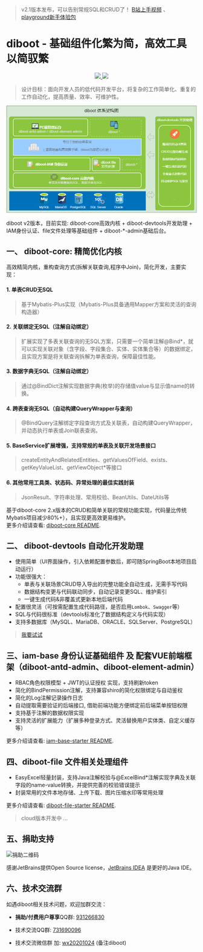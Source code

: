 > v2.1版本发布，可以告别常规SQL和CRUD了！ [B站上手视频](https://www.bilibili.com/video/BV17V411r7Cc) 、 [playground新手体验包](https://gitee.com/dibo_software/diboot-v2-example/raw/master/playground.zip)

# diboot - 基础组件化繁为简，高效工具以简驭繁
<p align="center">
    <a href="http://www.apache.org/licenses/LICENSE-2.0.html" target="_blank">
        <img src="https://img.shields.io/hexpm/l/plug.svg">
    </a>
    <a href="https://mvnrepository.com/artifact/com.diboot" target="_blank">
        <img src="https://img.shields.io/maven-central/v/com.diboot/diboot-core-spring-boot-starter">
    </a>
</p>

>  设计目标：面向开发人员的低代码开发平台，将复杂的工作简单化、重复的工作自动化，提高质量、效率、可维护性。

![diboot平台组成结构图](diboot-docs/.vuepress/public/structure.png)

diboot v2版本，目前实现: diboot-core高效内核 + diboot-devtools开发助理 + IAM身份认证、file文件处理等基础组件 + diboot-*-admin基础后台。

## 一、 diboot-core: 精简优化内核
高效精简内核，重构查询方式(拆解关联查询,程序中Join)，简化开发，主要实现：
#### 1. 单表CRUD无SQL
   > 基于Mybatis-Plus实现（Mybatis-Plus具备通用Mapper方案和灵活的查询构造器）
#### 2. 关联绑定无SQL（注解自动绑定）
   > 扩展实现了多表关联查询的无SQL方案，只需要一个简单注解@Bind*，就可以实现关联对象（含字段、字段集合、实体、实体集合等）的数据绑定，且实现方案是将关联查询拆解为单表查询，保障最佳性能。
#### 3. 数据字典无SQL（注解自动绑定）
   > 通过@BindDict注解实现数据字典(枚举)的存储值value与显示值name的转换。
#### 4. 跨表查询无SQL（自动构建QueryWrapper与查询）
   > @BindQuery注解绑定字段查询方式及关联表，自动构建QueryWrapper，并动态执行单表或Join联表查询。
#### 5. BaseService扩展增强，支持常规的单表及关联开发场景接口
   > createEntityAndRelatedEntities、getValuesOfField、exists、getKeyValueList、getViewObject*等接口
#### 6. 其他常用工具类、状态码、异常处理的最佳实践封装
   > JsonResult、字符串处理、常用校验、BeanUtils、DateUtils等
   
基于diboot-core 2.x版本的CRUD和简单关联的常规功能实现，代码量比传统Mybatis项目减少80%+），且实现更高效更易维护。   
更多介绍请查看: [diboot-core README](https://github.com/dibo-software/diboot/tree/master/diboot-core "注解自动绑定多表关联"). 


## 二、 diboot-devtools 自动化开发助理

* 使用简单（UI界面操作，引入依赖配置参数后，即可随SpringBoot本地项目启动运行）
* 功能很强大：
    * 单表与关联场景CRUD导入导出的完整功能全自动生成，无需手写代码
    * 数据结构变更与代码联动同步，自动记录变更SQL、维护索引
    * 一键生成代码&非覆盖式更新本地后端代码
* 配置很灵活（可按需配置生成代码路径，是否启用`Lombok`、`Swagger`等）
* SQL与代码很标准（devtools标准化了数据结构定义与代码实现）
* 支持多数据库（MySQL、MariaDB、ORACLE、SQLServer、PostgreSQL）
> [我要试试](https://www.diboot.com/guide/diboot-devtools/%E4%BB%8B%E7%BB%8D.html)

## 三、iam-base 身份认证基础组件 及 配套VUE前端框架（diboot-antd-admin、diboot-element-admin）

* RBAC角色权限模型 + JWT的认证授权 实现，支持刷新token
* 简化的BindPermission注解，支持兼容shiro的简化权限绑定与自动鉴权
* 简化的Log注解记录操作日志
* 自动提取需要验证的后端接口, 借助前端功能方便绑定前后端菜单按钮权限
* 支持基于注解的数据权限实现
* 支持灵活的扩展能力（扩展多种登录方式、灵活替换用户实体类、自定义缓存等）

更多介绍请查看: [iam-base-starter README](https://github.com/dibo-software/diboot/tree/master/iam-base-starter "身份认证管理组件"). 

## 四、diboot-file 文件相关处理组件

* EasyExcel轻量封装，支持Java注解校验与@ExcelBind*注解实现字典及关联字段的name-value转换，并提供完善的校验错误提示
* 封装常用的文件本地存储、上传下载、图片压缩水印等常用处理

更多介绍请查看: [diboot-file-starter README](https://github.com/dibo-software/diboot/tree/master/diboot-file-starter "文件组件"). 

> cloud版本开发中 ...

## 五、捐助支持
![捐助二维码](https://www.diboot.com/assets/img/donate.a25badf5.jpg)

感谢JetBrains提供Open Source license，[JetBrains IDEA](https://www.jetbrains.com/?from=diboot) 是更好的Java IDE。

## 六、技术交流群
如遇diboot相关技术问题，欢迎加群交流：

* **捐助/付费用户尊享**QQ群: [931266830]()

* 技术交流QQ群: [731690096]() 

* 技术交流微信群 加: [wx20201024]() (备注diboot)


